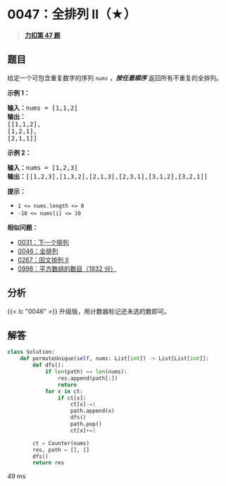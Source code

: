 # 0047：全排列 II（★）


> <u>**[力扣第 47 题](https://leetcode.cn/problems/permutations-ii/)**</u>

## 题目

<p>给定一个可包含重复数字的序列 <code>nums</code> ，<em><strong>按任意顺序</strong></em> 返回所有不重复的全排列。</p>



<p><strong>示例 1：</strong></p>

<pre>
<strong>输入：</strong>nums = [1,1,2]
<strong>输出：</strong>
[[1,1,2],
[1,2,1],
[2,1,1]]
</pre>

<p><strong>示例 2：</strong></p>

<pre>
<strong>输入：</strong>nums = [1,2,3]
<strong>输出：</strong>[[1,2,3],[1,3,2],[2,1,3],[2,3,1],[3,1,2],[3,2,1]]
</pre>



<p><strong>提示：</strong></p>

<ul>
<li><code>1 &lt;= nums.length &lt;= 8</code></li>
<li><code>-10 &lt;= nums[i] &lt;= 10</code></li>
</ul>


**相似问题：**
- [0031：下一个排列](/leetcode/0031)
- [0046：全排列](/leetcode/0046)
- [0267：回文排列 II](/leetcode/0267)
- [0996：平方数组的数目（1932 分）](/leetcode/0996)


## 分析 

 {{< lc "0046" >}} 升级版，用计数器标记还未选的数即可。


## 解答

```python
class Solution:
    def permuteUnique(self, nums: List[int]) -> List[List[int]]:
        def dfs():
            if len(path) == len(nums):
                res.append(path[:])
                return
            for x in ct:
                if ct[x]:
                    ct[x]-=1
                    path.append(x)
                    dfs()
                    path.pop()
                    ct[x]+=1

        ct = Counter(nums)  
        res, path = [], []
        dfs()
        return res
```
49 ms

